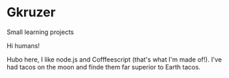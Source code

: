 # Gkruzer
Small learning projects

Hi humans! 

Hubo here, I like node.js and Cofffeescript (that's what I'm made of!).
I've had tacos on the moon and finde them far superior to Earth tacos.
